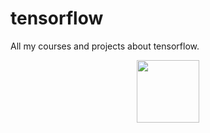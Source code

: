 # tensorflow
All my courses and projects about tensorflow.


<div id="header" align="center">
  <img src="https://media.giphy.com/media/f74WQIhbzBKAusL2v1/giphy.gif" width="100"/>
</div>
